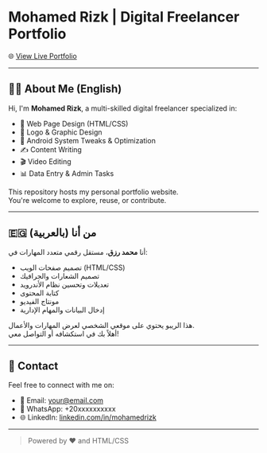 # Mohamed Rizk | Digital Freelancer Portfolio

🌐 [View Live Portfolio](https://yourusername.github.io/mohamed-portfolio)

---

## 🧑‍💻 About Me (English)

Hi, I'm **Mohamed Rizk**, a multi-skilled digital freelancer specialized in:

- 🔧 Web Page Design (HTML/CSS)
- 🎨 Logo & Graphic Design
- 📱 Android System Tweaks & Optimization
- ✍️ Content Writing
- 🎬 Video Editing
- 📊 Data Entry & Admin Tasks

This repository hosts my personal portfolio website.  
You're welcome to explore, reuse, or contribute.

---

## 🇪🇬 من أنا (بالعربية)

أنا **محمد رزق**، مستقل رقمي متعدد المهارات في:

- تصميم صفحات الويب (HTML/CSS)
- تصميم الشعارات والجرافيك
- تعديلات وتحسين نظام الأندرويد
- كتابة المحتوى
- مونتاج الفيديو
- إدخال البيانات والمهام الإدارية

هذا الريبو يحتوي على موقعي الشخصي لعرض المهارات والأعمال.  
أهلاً بك في استكشافه أو التواصل معي!

---

## 📩 Contact

Feel free to connect with me on:

- 📧 Email: your@email.com  
- 📱 WhatsApp: +20xxxxxxxxxx  
- 🌐 LinkedIn: [linkedin.com/in/mohamedrizk](https://linkedin.com/in/mohamedrizk)

---

> Powered by ❤️ and HTML/CSS
